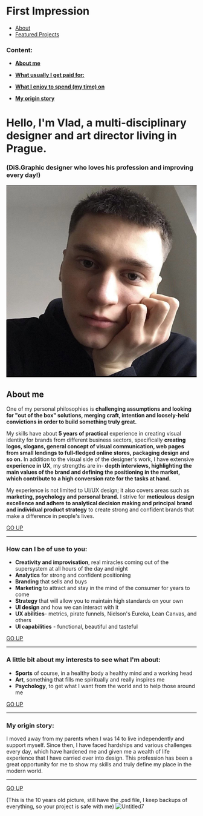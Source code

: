 # First Impression


- [About](#about)
- [Featured Projects](#featured-projects)

### Content:

- [**About me**](https://stolgeth.github.io/english-for-designers/about_me.html#about-me)

- [**What usually I get paid for:**](https://stolgeth.github.io/english-for-designers/about_me.html#what-usually-i-get-paid-for)

- [**What I enjoy to spend (my time) on**](https://stolgeth.github.io/english-for-designers/about_me.html#what-i-enjoy-to-spend-my-time-on)

- [**My origin story**](https://stolgeth.github.io/english-for-designers/about_me.html#my-origin-story)

# Hello, I'm Vlad, a multi-disciplinary designer and art director living in Prague.
### (DiS.Graphic designer who loves his profession and improving every day!)

![Profile Pircture](https://github.com/l3ivol/english-for-designers/blob/main/First%20impression/img/IMAGE%202023-12-19%2011%3A04%3A12.jpg)

## About me

One of my personal philosophies is **challenging assumptions and looking for "out of the box" solutions, merging craft, intention and loosely-held convictions in order to build something truly great.**

My skills have about **5 years of practical** experience in creating visual identity for brands from different business sectors, specifically **creating logos, slogans, general concept of visual communication, web pages from small lendings to full-fledged online stores, packaging design and so on.** In addition to the visual side of the designer's work, I have extensive **experience in UX**, my strengths are in- **depth interviews, highlighting the main values of the brand and defining the positioning in the market, which contribute to a high conversion rate for the tasks at hand.**  

My experience is not limited to UI/UX design; it also covers areas such as **marketing, psychology and personal brand.**
I strive for **meticulous design excellence and adhere to analytical decision making and principal brand and individual product strategy** to create strong and confident brands that make a difference in people's lives.

[GO UP](https://stolgeth.github.io/english-for-designers/about_me.html#return-to-navigation-page)

---

### How can I be of use to you:
- **Creativity and improvisation**, real miracles coming out of the supersystem at all hours of the day and night
- **Analytics** for strong and confident positioning
- **Branding** that sells and buys
- **Marketing** to attract and stay in the mind of the consumer for years to come
- **Strategy** that will allow you to maintain high standards on your own 
- **UI design** and how we can interact with it
- **UX abilities**- metrics, pirate funnels, Nielson's Eureka, Lean Canvas, and others
- **UI capabilities** - functional, beautiful and tasteful

[GO UP](https://stolgeth.github.io/english-for-designers/about_me.html#return-to-navigation-page)

---

### A little bit about my interests to see what I'm about: 
- **Sports** of course, in a healthy body a healthy mind and a working head 
- **Art**, something that fills me spiritually and really inspires me
- **Psychology**, to get what I want from the world and to help those around me 


[GO UP](https://stolgeth.github.io/english-for-designers/about_me.html#return-to-navigation-page)

---

### My origin story: 
I moved away from my parents when I was 14 to live independently and support myself. Since then, I have faced hardships and various challenges every day, which have hardened me and given me a wealth of life experience that I have carried over into design. This profession has been a great opportunity for me to show my skills and truly define my place in the modern world.

---
[GO UP](https://stolgeth.github.io/english-for-designers/about_me.html#return-to-navigation-page)

(This is the 10 years old picture, still have the .psd file, I keep backups of everything, so your project is safe with me) 
![Untitled7](https://github.com/Stolgeth/english-for-designers/assets/133216768/b8baad75-08e5-40d0-b256-5c5458feb457)
